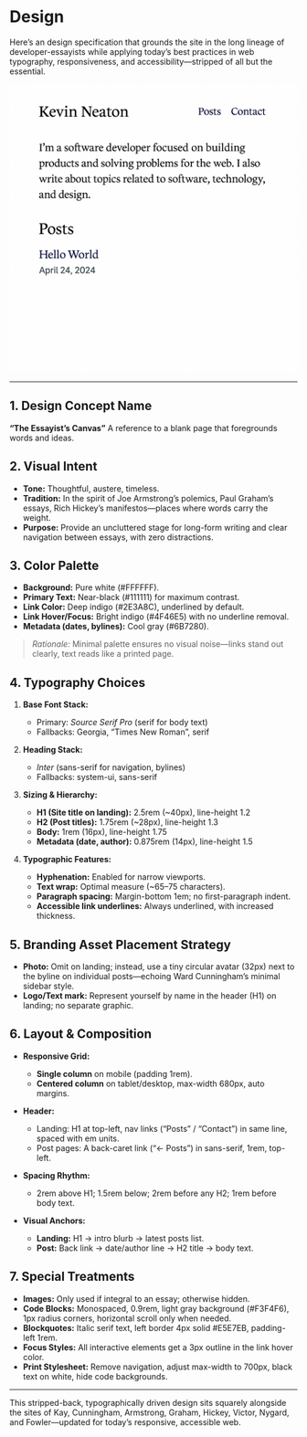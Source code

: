 # Design

Here’s an design specification that grounds the site in the long lineage of developer-essayists while applying today’s best practices in web typography, responsiveness, and accessibility—stripped of all but the essential.

![Design Mockup](design.png)

---

## 1. Design Concept Name

**“The Essayist’s Canvas”**
A reference to a blank page that foregrounds words and ideas.

## 2. Visual Intent

- **Tone:** Thoughtful, austere, timeless.
- **Tradition:** In the spirit of Joe Armstrong’s polemics, Paul Graham’s essays, Rich Hickey’s manifestos—places where words carry the weight.
- **Purpose:** Provide an uncluttered stage for long-form writing and clear navigation between essays, with zero distractions.

## 3. Color Palette

- **Background:** Pure white (#FFFFFF).
- **Primary Text:** Near-black (#111111) for maximum contrast.
- **Link Color:** Deep indigo (#2E3A8C), underlined by default.
- **Link Hover/Focus:** Bright indigo (#4F46E5) with no underline removal.
- **Metadata (dates, bylines):** Cool gray (#6B7280).

> _Rationale:_ Minimal palette ensures no visual noise—links stand out clearly, text reads like a printed page.

## 4. Typography Choices

1. **Base Font Stack:**

   - Primary: _Source Serif Pro_ (serif for body text)
   - Fallbacks: Georgia, “Times New Roman”, serif

2. **Heading Stack:**

   - _Inter_ (sans-serif for navigation, bylines)
   - Fallbacks: system-ui, sans-serif

3. **Sizing & Hierarchy:**

   - **H1 (Site title on landing):** 2.5rem (\~40px), line-height 1.2
   - **H2 (Post titles):** 1.75rem (\~28px), line-height 1.3
   - **Body:** 1rem (16px), line-height 1.75
   - **Metadata (date, author):** 0.875rem (14px), line-height 1.5

4. **Typographic Features:**

   - **Hyphenation:** Enabled for narrow viewports.
   - **Text wrap:** Optimal measure (\~65–75 characters).
   - **Paragraph spacing:** Margin-bottom 1em; no first-paragraph indent.
   - **Accessible link underlines:** Always underlined, with increased thickness.

## 5. Branding Asset Placement Strategy

- **Photo:** Omit on landing; instead, use a tiny circular avatar (32px) next to the byline on individual posts—echoing Ward Cunningham’s minimal sidebar style.
- **Logo/Text mark:** Represent yourself by name in the header (H1) on landing; no separate graphic.

## 6. Layout & Composition

- **Responsive Grid:**

  - **Single column** on mobile (padding 1rem).
  - **Centered column** on tablet/desktop, max-width 680px, auto margins.

- **Header:**

  - Landing: H1 at top-left, nav links (“Posts” / “Contact”) in same line, spaced with em units.
  - Post pages: A back-caret link (“← Posts”) in sans-serif, 1rem, top-left.

- **Spacing Rhythm:**

  - 2rem above H1; 1.5rem below; 2rem before any H2; 1rem before body text.

- **Visual Anchors:**

  - **Landing:** H1 → intro blurb → latest posts list.
  - **Post:** Back link → date/author line → H2 title → body text.

## 7. Special Treatments

- **Images:** Only used if integral to an essay; otherwise hidden.
- **Code Blocks:** Monospaced, 0.9rem, light gray background (#F3F4F6), 1px radius corners, horizontal scroll only when needed.
- **Blockquotes:** Italic serif text, left border 4px solid #E5E7EB, padding-left 1rem.
- **Focus Styles:** All interactive elements get a 3px outline in the link hover color.
- **Print Stylesheet:** Remove navigation, adjust max-width to 700px, black text on white, hide code backgrounds.

---

This stripped-back, typographically driven design sits squarely alongside the sites of Kay, Cunningham, Armstrong, Graham, Hickey, Victor, Nygard, and Fowler—updated for today’s responsive, accessible web.
